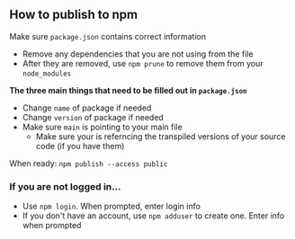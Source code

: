 ## How to publish to npm ##
Make sure `package.json` contains correct information
- Remove any dependencies that you are not using from the file
- After they are removed, use `npm prune` to remove them from your `node_modules`

**The three main things that need to be filled out in `package.json`**
- Change `name` of package if needed
- Change `version` of package if needed
- Make sure `main` is pointing to your main file
  - Make sure your is referncing the transpiled versions of your source code (if you have them)

When ready:
```npm publish --access public```

### If you are not logged in... ###
- Use `npm login`. When prompted, enter login info
- If you don't have an account, use `npm adduser` to create one. Enter info when prompted
